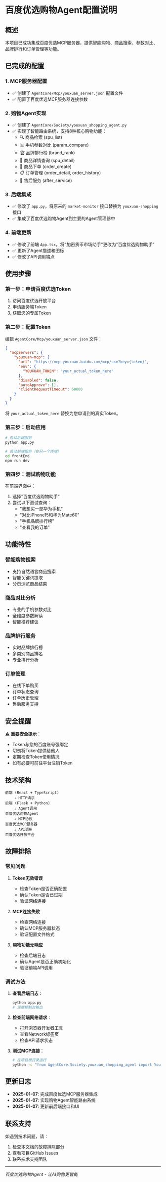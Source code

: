 # 百度优选购物Agent配置说明

## 概述

本项目已成功集成百度优选MCP服务器，提供智能购物、商品搜索、参数对比、品牌排行和订单管理等功能。

## 已完成的配置

### 1. MCP服务器配置
- ✅ 创建了 `AgentCore/Mcp/youxuan_server.json` 配置文件
- ✅ 配置了百度优选MCP服务器连接参数

### 2. 购物Agent实现
- ✅ 创建了 `AgentCore/Society/youxuan_shopping_agent.py`
- ✅ 实现了智能路由系统，支持8种核心购物功能：
  - 🔍 商品检索 (spu_list)
  - 📊 手机参数对比 (param_compare)
  - 🏆 品牌排行榜 (brand_rank)
  - 📱 商品详情查询 (spu_detail)
  - 🛒 商品下单 (order_create)
  - 📋 订单管理 (order_detail, order_history)
  - 🔧 售后服务 (after_service)

### 3. 后端集成
- ✅ 修改了 `app.py`，将原来的 `market-monitor` 接口替换为 `youxuan-shopping` 接口
- ✅ 集成了百度优选购物Agent到主要的Agent管理器中

### 4. 前端更新
- ✅ 修改了前端 `App.tsx`，将"加密货币市场助手"更改为"百度优选购物助手"
- ✅ 更新了Agent描述和图标
- ✅ 修改了API调用端点

## 使用步骤

### 第一步：申请百度优选Token
1. 访问百度优选开放平台
2. 申请服务端Token
3. 获取您的专属Token

### 第二步：配置Token
编辑 `AgentCore/Mcp/youxuan_server.json` 文件：

```json
{
  "mcpServers": {
    "youxuan-mcp": {
      "url": "https://mcp-youxuan.baidu.com/mcp/sse?key={token}",
      "env": {
        "YOUXUAN_TOKEN": "your_actual_token_here"
      },
      "disabled": false,
      "autoApprove": [],
      "clientRequestTimeout": 60000
    }
  }
}
```

将 `your_actual_token_here` 替换为您申请到的真实Token。

### 第三步：启动应用
```bash
# 启动后端服务
python app.py

# 启动前端服务（在另一个终端）
cd frontEnd
npm run dev
```

### 第四步：测试购物功能
在前端界面中：
1. 选择"百度优选购物助手"
2. 尝试以下测试查询：
   - "我想买一部华为手机"
   - "对比iPhone15和华为Mate60"
   - "手机品牌排行榜"
   - "查看我的订单"

## 功能特性

### 智能购物搜索
- 支持自然语言商品搜索
- 智能关键词提取
- 分页浏览商品结果

### 商品对比分析
- 专业的手机参数对比
- 全维度参数解读
- 智能推荐建议

### 品牌排行服务
- 实时品牌排行榜
- 多类别商品排名
- 专业排行分析

### 订单管理
- 在线下单购买
- 订单状态查询
- 订单历史管理
- 售后服务支持

## 安全提醒

⚠️ **重要安全提示**：
- Token与您的百度账号强绑定
- 切勿将Token提供给他人
- 定期检查Token使用情况
- 如有必要可前往平台注销Token

## 技术架构

```
前端 (React + TypeScript)
    ↓ HTTP请求
后端 (Flask + Python)
    ↓ Agent调用
百度优选购物Agent
    ↓ MCP协议
百度优选MCP服务器
    ↓ API调用
百度优选开放平台
```

## 故障排除

### 常见问题

1. **Token无效错误**
   - 检查Token是否正确配置
   - 确认Token是否已过期
   - 验证网络连接

2. **MCP连接失败**
   - 检查网络连接
   - 确认MCP服务器状态
   - 验证配置文件格式

3. **购物功能无响应**
   - 检查后端日志
   - 确认Agent是否正确初始化
   - 验证前端API调用

### 调试方法

1. **查看后端日志**：
   ```bash
   python app.py
   # 观察控制台输出
   ```

2. **检查前端网络请求**：
   - 打开浏览器开发者工具
   - 查看Network标签页
   - 检查API请求状态

3. **测试MCP连接**：
   ```bash
   # 在项目根目录运行
   python -c "from AgentCore.Society.youxuan_shopping_agent import YouxuanShoppingAgent; print('导入成功')"
   ```

## 更新日志

- **2025-01-07**: 完成百度优选MCP服务器集成
- **2025-01-07**: 实现购物Agent智能路由系统
- **2025-01-07**: 更新前后端接口和UI

## 联系支持

如遇到技术问题，请：
1. 检查本文档的故障排除部分
2. 查看项目GitHub Issues
3. 联系技术支持团队

---

*百度优选购物Agent - 让AI购物更智能* 
